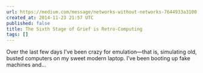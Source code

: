```yaml
---
url: https://medium.com/message/networks-without-networks-7644933a3100
created_at: 2014-11-23 21:57 UTC
published: false
title: The Sixth Stage of Grief is Retro-Computing
tags: []
---
```


Over the last few days I’ve been crazy for emulation—that is, simulating old, busted computers on my sweet modern laptop. I’ve been booting up fake machines and…
